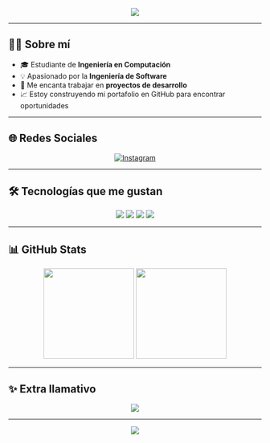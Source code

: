 <!-- Encabezado con imagen o banner (puedes cambiar la URL por un banner propio) -->
<p align="center">
  <img src="https://capsule-render.vercel.app/api?type=waving&color=0:1E90FF,100:00008B&height=200&section=header&text=Rodrigo%20Díaz%20Salguero&fontSize=40&fontColor=ffffff&animation=fadeIn&fontAlignY=35" />
</p>

---

## 👨‍💻 Sobre mí  
- 🎓 Estudiante de **Ingeniería en Computación**  
- 💡 Apasionado por la **Ingeniería de Software**  
- 🚀 Me encanta trabajar en **proyectos de desarrollo**   
- 📈 Estoy construyendo mi portafolio en GitHub para encontrar oportunidades  

---

## 🌐 Redes Sociales  
<p align="center">
  <a href="https://www.instagram.com/rodri.ids" target="_blank">
    <img src="https://img.shields.io/badge/Instagram-%231DA1F2.svg?&style=for-the-badge&logo=instagram&logoColor=white&color=blue" alt="Instagram"/>
  </a>
</p>

---

## 🛠️ Tecnologías que me gustan
<p align="center">
  <img src="https://img.shields.io/badge/Java-%23ED8B00.svg?&style=for-the-badge&logo=java&logoColor=white" />
  <img src="https://img.shields.io/badge/Python-3670A0?style=for-the-badge&logo=python&logoColor=ffdd54" />
  <img src="https://img.shields.io/badge/MySQL-%2300f.svg?&style=for-the-badge&logo=mysql&logoColor=white" />
  <img src="https://img.shields.io/badge/Git-%23F05033.svg?&style=for-the-badge&logo=git&logoColor=white" />
</p>

---

## 📊 GitHub Stats
<p align="center">
  <img src="https://github-readme-stats.vercel.app/api?username=Rodrids-dev&show_icons=true&theme=tokyonight&hide_border=true" height="180em" />
  <img src="https://github-readme-stats.vercel.app/api/top-langs/?username=Rodrids-dev&layout=compact&theme=tokyonight&hide_border=true" height="180em"/>
</p>

---

## ✨ Extra llamativo
<p align="center">
  <img src="https://github-readme-activity-graph.vercel.app/graph?username=Rodrids-dev&bg_color=0d1117&color=1E90FF&line=4169E1&point=00BFFF&area=true&hide_border=true" />
</p>

---

<!-- Footer con efecto ola -->
<p align="center">
  <img src="https://capsule-render.vercel.app/api?type=waving&color=0:1E90FF,100:00008B&height=120&section=footer"/>
</p>
